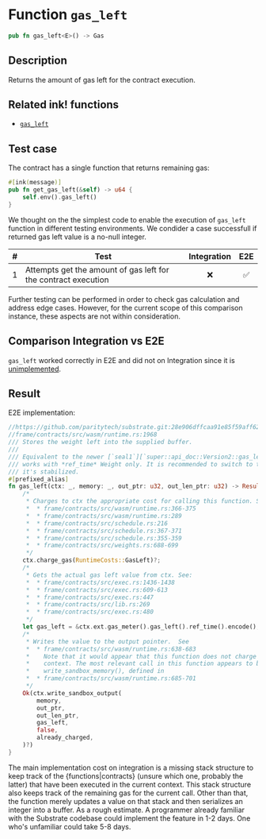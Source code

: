 # Function `gas_left`

```rust
pub fn gas_left<E>() -> Gas
```

## Description

Returns the amount of gas left for the contract execution.

## Related ink! functions

- [`gas_left`](https://paritytech.github.io/ink/ink_env/fn.gas_left.html)

## Test case

The contract has a single function that returns remaining gas:

```rust
#[ink(message)]
pub fn get_gas_left(&self) -> u64 {
    self.env().gas_left()
}
```

We thought on the the simplest code to enable the execution of `gas_left` function in different testing environments. We condider a case successfull if returned gas left value is a no-null integer.

| \#  | Test                                                           | Integration | E2E |
| --- | -------------------------------------------------------------- | :---------: | :-: |
| 1   | Attempts get the amount of gas left for the contract execution |     ❌      | ✅  |

Further testing can be performed in order to check gas calculation and address edge cases. However, for the current scope of this comparison instance, these aspects are not within consideration.

## Comparison Integration vs E2E

`gas_left` worked correctly in E2E and did not on Integration since it is [unimplemented](https://github.com/paritytech/ink/blob/c2af39883aab48c71dc09dac5d06583f2e84dc54/crates/engine/src/ext.rs#L405).

## Result

E2E implementation:

```rust
//https://github.com/paritytech/substrate.git:28e906dffcaa91e85f59aff628d953ebeb036ae2
//frame/contracts/src/wasm/runtime.rs:1968
/// Stores the weight left into the supplied buffer.
///
/// Equivalent to the newer [`seal1`][`super::api_doc::Version2::gas_left`] version but
/// works with *ref_time* Weight only. It is recommended to switch to the latest version, once
/// it's stabilized.
#[prefixed_alias]
fn gas_left(ctx: _, memory: _, out_ptr: u32, out_len_ptr: u32) -> Result<(), TrapReason> {
	/*
	 * Charges to ctx the appropriate cost for calling this function. See:
	 *  * frame/contracts/src/wasm/runtime.rs:366-375
	 *  * frame/contracts/src/wasm/runtime.rs:289
	 *  * frame/contracts/src/schedule.rs:216
	 *  * frame/contracts/src/schedule.rs:367-371
	 *  * frame/contracts/src/schedule.rs:355-359
	 *  * frame/contracts/src/weights.rs:688-699
	 */
	ctx.charge_gas(RuntimeCosts::GasLeft)?;
	/*
	 * Gets the actual gas left value from ctx. See:
	 *  * frame/contracts/src/exec.rs:1436-1438
	 *  * frame/contracts/src/exec.rs:609-613
	 *  * frame/contracts/src/exec.rs:447
	 *  * frame/contracts/src/lib.rs:269
	 *  * frame/contracts/src/exec.rs:480
	 */
	let gas_left = &ctx.ext.gas_meter().gas_left().ref_time().encode();
	/*
	 * Writes the value to the output pointer.  See
	 *  * frame/contracts/src/wasm/runtime.rs:638-683
	 *    Note that it would appear that this function does not charge the
	 *    context. The most relevant call in this function appears to be
	 *    write_sandbox_memory(), defined in
	 *  * frame/contracts/src/wasm/runtime.rs:685-701
	 */
	Ok(ctx.write_sandbox_output(
		memory,
		out_ptr,
		out_len_ptr,
		gas_left,
		false,
		already_charged,
	)?)
}
```

The main implementation cost on integration is a missing stack structure to keep track of the {functions|contracts} (unsure which one, probably the latter) that have been executed in the current context. This stack structure also keeps track of the remaining gas for the current call. Other than that, the function merely updates a value on that stack and then serializes an integer into a buffer.
As a rough estimate. A programmer already familiar with the Substrate codebase could implement the feature in 1-2 days. One who's unfamiliar could take 5-8 days.
